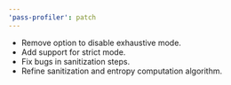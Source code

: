 ```yaml
---
'pass-profiler': patch
---
```


- Remove option to disable exhaustive mode.
- Add support for strict mode.
- Fix bugs in sanitization steps.
- Refine sanitization and entropy computation algorithm.
